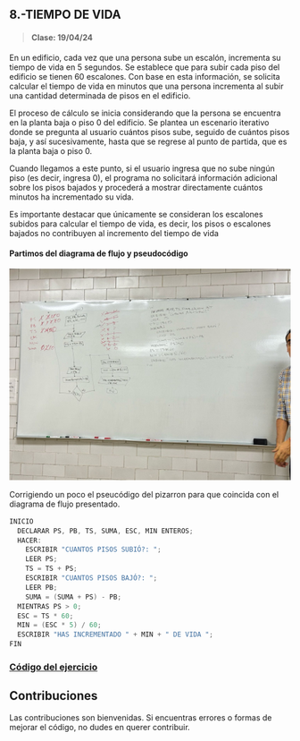 ## 8.-TIEMPO DE VIDA
> #### Clase: 19/04/24

En un edificio, cada vez que una persona sube un escalón, incrementa su tiempo de vida en 5 segundos. Se establece que para subir cada piso del edificio se tienen 60 escalones. Con base en esta información, se solicita calcular el tiempo de vida en minutos que una persona incrementa al subir una cantidad determinada de pisos en el edificio.

El proceso de cálculo se inicia considerando que la persona se encuentra en la planta baja o piso 0 del edificio. Se plantea un escenario iterativo donde se pregunta al usuario cuántos pisos sube, seguido de cuántos pisos baja, y así sucesivamente, hasta que se regrese al punto de partida, que es la planta baja o piso 0.

Cuando llegamos a este punto, si el usuario ingresa que no sube ningún piso (es decir, ingresa 0), el programa no solicitará información adicional sobre los pisos bajados y procederá a mostrar directamente cuántos minutos ha incrementado su vida.

Es importante destacar que únicamente se consideran los escalones subidos para calcular el tiempo de vida, es decir, los pisos o escalones bajados no contribuyen al incremento del tiempo de vida

#### Partimos del diagrama de flujo y pseudocódigo

<p align="center">
  <img src="imgs/ejercicioPizzarron.jpeg" alt="Diagrama y Pseudocódigo" width="700"/>
</p>


Corrigiendo un poco el pseucódigo del pizarron para que coincida con el diagrama de flujo presentado.

```C++
INICIO
  DECLARAR PS, PB, TS, SUMA, ESC, MIN ENTEROS;
  HACER:
    ESCRIBIR "CUANTOS PISOS SUBIÓ?: ";
    LEER PS;
    TS = TS + PS;
    ESCRIBIR "CUANTOS PISOS BAJÓ?: ";
    LEER PB;
    SUMA = (SUMA + PS) - PB;
  MIENTRAS PS > 0;
  ESC = TS * 60;
  MIN = (ESC * 5) / 60;
  ESCRIBIR "HAS INCREMENTADO " + MIN + " DE VIDA ";
FIN  
```

### [Código del ejercicio](src/tiempoVida.cpp)

## Contribuciones
Las contribuciones son bienvenidas. Si encuentras errores o formas de mejorar el código, no dudes en querer contribuir.
